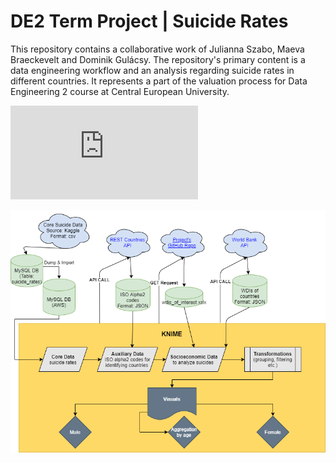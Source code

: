# DE2 Term Project | Suicide Rates

This repository contains a collaborative work of Julianna Szabo, Maeva Braeckevelt and Dominik Gulácsy. The repository's primary content is a data engineering workflow and an analysis regarding suicide rates in different countries. It represents a part of the valuation process for Data Engineering 2 course at Central European University. 


![alt text](https://dgulacsy.github.io/DE2_Term_Project/visuals/gdfo.html)

![alt text](https://github.com/dgulacsy/DE2_Term_Project/blob/main/visuals/gdfo.png)